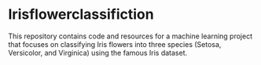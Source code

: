 # Irisflowerclassifiction
This repository contains code and resources for a machine learning project that focuses on classifying Iris flowers into three species (Setosa, Versicolor, and Virginica) using the famous Iris dataset.
